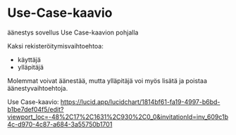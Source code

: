 # Use-Case-kaavio
äänestys sovellus Use Case-kaavion pohjalla

Kaksi rekisteröitymisvaihtoehtoa: 
  - käyttäjä
  - ylläpitäjä

Molemmat voivat äänestää, mutta ylläpitäjä voi myös lisätä ja poistaa äänestyvaihtoehtoja.

Use Case-kaavio: https://lucid.app/lucidchart/1814bf61-fa19-4997-b6bd-b1be7def04f5/edit?viewport_loc=-48%2C17%2C1631%2C930%2C0_0&invitationId=inv_609c1b4c-d970-4c87-a684-3a55750b1701 

